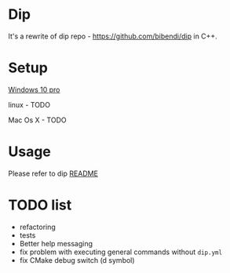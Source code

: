 # Dip

It's a rewrite of dip repo - https://github.com/bibendi/dip in C++.

# Setup

[Windows 10 pro](docs/WINDOWS_10_PRO.md)

linux - TODO

Mac Os X - TODO

# Usage

Please refer to dip [README](https://github.com/bibendi/dip/blob/master/README.md#usage)

# TODO list

 - refactoring
 - tests
 - Better help messaging
 - fix problem with executing general commands without `dip.yml`
 - fix CMake debug switch (d symbol)
